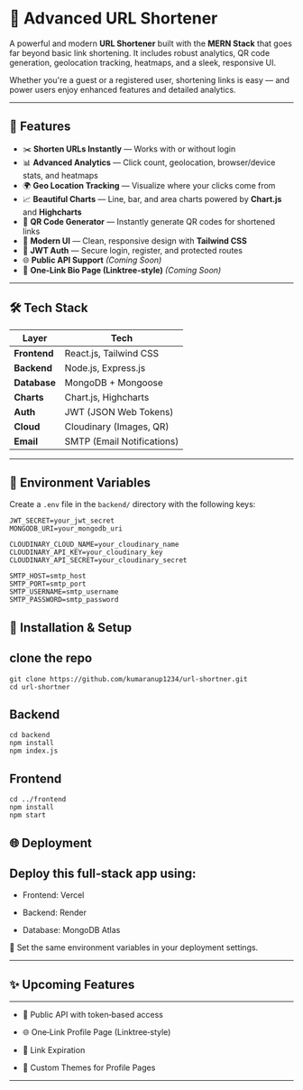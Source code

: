 # 🔗 Advanced URL Shortener

A powerful and modern **URL Shortener** built with the **MERN Stack** that goes far beyond basic link shortening. It includes robust analytics, QR code generation, geolocation tracking, heatmaps, and a sleek, responsive UI.

Whether you're a guest or a registered user, shortening links is easy — and power users enjoy enhanced features and detailed analytics.

---

## 🚀 Features

- ✂️ **Shorten URLs Instantly** — Works with or without login
- 📊 **Advanced Analytics** — Click count, geolocation, browser/device stats, and heatmaps
- 🌍 **Geo Location Tracking** — Visualize where your clicks come from
- 📈 **Beautiful Charts** — Line, bar, and area charts powered by **Chart.js** and **Highcharts**
- 📱 **QR Code Generator** — Instantly generate QR codes for shortened links
- 🎨 **Modern UI** — Clean, responsive design with **Tailwind CSS**
- 🔐 **JWT Auth** — Secure login, register, and protected routes
- 🌐 **Public API Support** *(Coming Soon)*
- 🔗 **One-Link Bio Page (Linktree-style)** *(Coming Soon)*

---

## 🛠️ Tech Stack

| Layer        | Tech                       |
|--------------|----------------------------|
| **Frontend** | React.js, Tailwind CSS     |
| **Backend**  | Node.js, Express.js        |
| **Database** | MongoDB + Mongoose         |
| **Charts**   | Chart.js, Highcharts       |
| **Auth**     | JWT (JSON Web Tokens)      |
| **Cloud**    | Cloudinary (Images, QR)    |
| **Email**    | SMTP (Email Notifications) |

---

## 🧪 Environment Variables

Create a `.env` file in the `backend/` directory with the following keys:

```env
JWT_SECRET=your_jwt_secret
MONGODB_URI=your_mongodb_uri

CLOUDINARY_CLOUD_NAME=your_cloudinary_name
CLOUDINARY_API_KEY=your_cloudinary_key
CLOUDINARY_API_SECRET=your_cloudinary_secret

SMTP_HOST=smtp_host
SMTP_PORT=smtp_port
SMTP_USERNAME=smtp_username
SMTP_PASSWORD=smtp_password
```

## 🧪 Installation & Setup

## clone the repo
```
git clone https://github.com/kumaranup1234/url-shortner.git
cd url-shortner
```

## Backend
```backend
cd backend
npm install
npm index.js
```

## Frontend
```forntend
cd ../frontend
npm install
npm start

```

## 🌐 Deployment

Deploy this full‑stack app using:
---
- Frontend: Vercel

- Backend: Render

- Database: MongoDB Atlas

🔐 Set the same environment variables in your deployment settings.

---

## ✨ Upcoming Features
--- 
- 🧩 Public API with token‑based access

- 🌐 One‑Link Profile Page (Linktree‑style)

- 🔁 Link Expiration

- 🌈 Custom Themes for Profile Pages
---